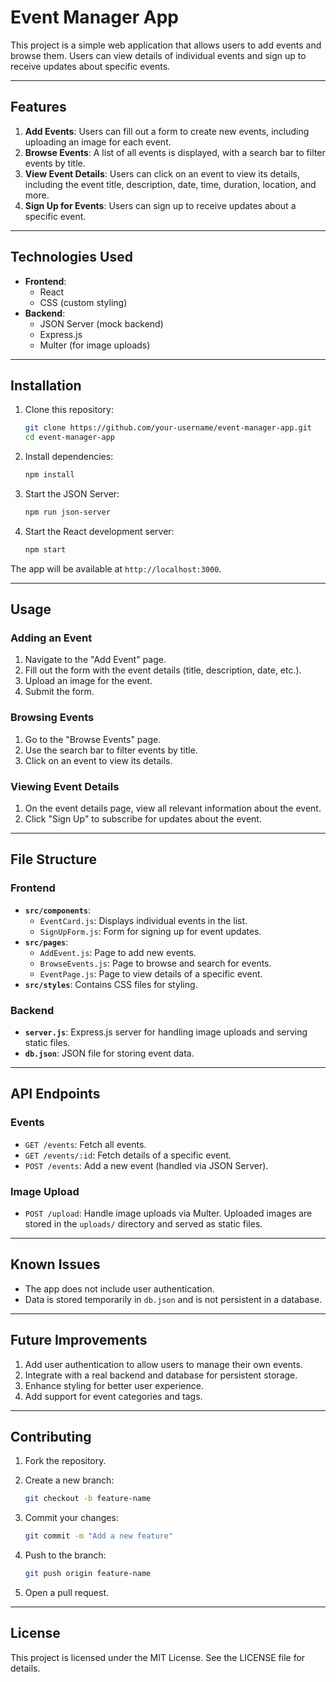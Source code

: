 # Event Manager App

This project is a simple web application that allows users to add events and browse them. Users can view details of individual events and sign up to receive updates about specific events.

---

## Features

1. **Add Events**: Users can fill out a form to create new events, including uploading an image for each event.
2. **Browse Events**: A list of all events is displayed, with a search bar to filter events by title.
3. **View Event Details**: Users can click on an event to view its details, including the event title, description, date, time, duration, location, and more.
4. **Sign Up for Events**: Users can sign up to receive updates about a specific event.

---

## Technologies Used

- **Frontend**:
  - React
  - CSS (custom styling)
- **Backend**:
  - JSON Server (mock backend)
  - Express.js
  - Multer (for image uploads)

---

## Installation

1. Clone this repository:

   ```bash
   git clone https://github.com/your-username/event-manager-app.git
   cd event-manager-app
   ```

2. Install dependencies:

   ```bash
   npm install
   ```

3. Start the JSON Server:

   ```bash
   npm run json-server
   ```

4. Start the React development server:

   ```bash
   npm start
   ```

The app will be available at `http://localhost:3000`.

---

## Usage

### Adding an Event
1. Navigate to the "Add Event" page.
2. Fill out the form with the event details (title, description, date, etc.).
3. Upload an image for the event.
4. Submit the form.

### Browsing Events
1. Go to the "Browse Events" page.
2. Use the search bar to filter events by title.
3. Click on an event to view its details.

### Viewing Event Details
1. On the event details page, view all relevant information about the event.
2. Click "Sign Up" to subscribe for updates about the event.

---

## File Structure

### Frontend
- **`src/components`**:
  - `EventCard.js`: Displays individual events in the list.
  - `SignUpForm.js`: Form for signing up for event updates.
- **`src/pages`**:
  - `AddEvent.js`: Page to add new events.
  - `BrowseEvents.js`: Page to browse and search for events.
  - `EventPage.js`: Page to view details of a specific event.
- **`src/styles`**: Contains CSS files for styling.

### Backend
- **`server.js`**: Express.js server for handling image uploads and serving static files.
- **`db.json`**: JSON file for storing event data.

---

## API Endpoints

### Events
- `GET /events`: Fetch all events.
- `GET /events/:id`: Fetch details of a specific event.
- `POST /events`: Add a new event (handled via JSON Server).

### Image Upload
- `POST /upload`: Handle image uploads via Multer. Uploaded images are stored in the `uploads/` directory and served as static files.

---

## Known Issues

- The app does not include user authentication.
- Data is stored temporarily in `db.json` and is not persistent in a database.

---

## Future Improvements

1. Add user authentication to allow users to manage their own events.
2. Integrate with a real backend and database for persistent storage.
3. Enhance styling for better user experience.
4. Add support for event categories and tags.

---

## Contributing

1. Fork the repository.
2. Create a new branch:

   ```bash
   git checkout -b feature-name
   ```

3. Commit your changes:

   ```bash
   git commit -m "Add a new feature"
   ```

4. Push to the branch:

   ```bash
   git push origin feature-name
   ```

5. Open a pull request.

---

## License

This project is licensed under the MIT License. See the LICENSE file for details.

